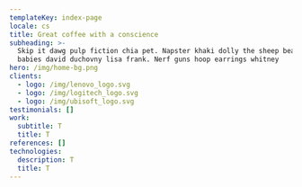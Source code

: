```yaml
---
templateKey: index-page
locale: cs
title: Great coffee with a conscience
subheading: >-
  Skip it dawg pulp fiction chia pet. Napster khaki dolly the sheep beanie
  babies david duchovny lisa frank. Nerf guns hoop earrings whitney
hero: /img/home-bg.png
clients:
  - logo: /img/lenovo_logo.svg
  - logo: /img/logitech_logo.svg
  - logo: /img/ubisoft_logo.svg
testimonials: []
work:
  subtitle: T
  title: T
references: []
technologies:
  description: T
  title: T
---
```



